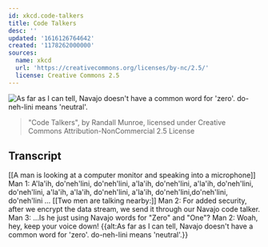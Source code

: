 ```yaml
---
id: xkcd.code-talkers
title: Code Talkers
desc: ''
updated: '1616126764642'
created: '1178262000000'
sources:
  name: xkcd
  url: 'https://creativecommons.org/licenses/by-nc/2.5/'
  license: Creative Commons 2.5
---
```

![As far as I can tell, Navajo doesn't have a common word for 'zero'.  do-neh-lini means 'neutral'.](https://imgs.xkcd.com/comics/code_talkers.png)
> "Code Talkers", by Randall Munroe, licensed under Creative Commons Attribution-NonCommercial 2.5 License

## Transcript
[[A man is looking at a computer monitor and speaking into a microphone]]
Man 1: A'la'ih, do'neh'lini,
do'neh'lini, a'la'ih,
do'neh'lini, a'la'ih,
do'neh'lini, do'neh'lini,
a'la'ih, a'la'ih,
do'neh'lini, a'la'ih,
do'neh'lini,do'neh'lini,
do'neh'lini ...
[[Two men are talking nearby:]]
Man 2: For added security, after we encrypt the data stream, we send it through our Navajo code talker.
Man 3: ...Is he just using Navajo words for "Zero" and "One"?
Man 2: Woah, hey, keep your voice down!
{{alt:As far as I can tell, Navajo doesn't have a common word for 'zero'.  do-neh-lini means 'neutral'.}}
